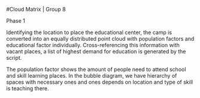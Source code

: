 #Cloud Matrix | Group 8 

Phase 1

Identifying the location to place the educational center, the camp is converted into an equally distributed point cloud with population factors and educational factor individually. Cross-referencing this information with vacant places, a list of highest demand for education is generated by the script. 

The population factor shows the amount of people need to attend school and skill learning places. In the bubble diagram, we have hierarchy of spaces with necessary ones and ones depends on location and type of skill is teaching there. 
